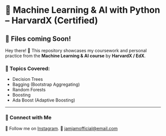 # 🚀 Machine Learning & AI with Python – HarvardX (Certified)  

## 🌟 Files coming Soon!  

Hey there! 👋 This repository showcases my coursework and personal practice from the **Machine Learning & AI course** by **HarvardX / EdX**.  

### 📌 Topics Covered:  
- Decision Trees 
- Bagging (Bootstrap Aggregating)
- Random Forests
- Boosting
- Ada Boost (Adaptive Boosting)

---

### 🔗 Connect with Me  
📸 Follow me on  <a href="https://www.instagram.com/jamjam_officiale">Instagram</a>.
📧 jamjamofficial@email.com
